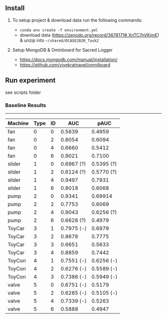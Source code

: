 ## Install
 1. To setup project & download data run the following commands:
    - ```conda env create -f environment.yml```
    - download data (https://zenodo.org/record/3678171#.XnTC7nVKjmE) & unzip into ```~/shared/DCASE2020_Task2```
    
 2. Setup MongoDB & Ominboard for Sacred Logger
    - https://docs.mongodb.com/manual/installation/
    - https://github.com/vivekratnavel/omniboard

## Run experiment

  see scripts folder



### Baseline Results

___



| Machine | Type | ID   | AUC        | pAUC       |
| ------- | :--- | :--- | ---------- | ---------- |
| fan     | 0    | 0    | 0.5639     | 0.4959     |
| fan     | 0    | 2    | 0.8054     | 0.6094     |
| fan     | 0    | 4    | 0.6660     | 0.5412     |
| fan     | 0    | 6    | 0.9021     | 0.7100     |
| slider  | 1    | 0    | 0.6967 (?) | 0.5395 (?) |
| slider  | 1    | 2    | 0.6124 (?) | 0.5770 (?) |
| slider  | 1    | 4    | 0.9497     | 0.7931     |
| slider  | 1    | 6    | 0.8018     | 0.6068     |
| pump    | 2    | 0    | 0.9341     | 0.69914    |
| pump    | 2    | 2    | 0.7753     | 0.6069     |
| pump    | 2    | 4    | 0.9043     | 0.6256 (?) |
| pump    | 2    | 6    | 0.6628 (?) | 0.4979     |
| ToyCar  | 3    | 1    | 0.7975 (-) | 0.6979     |
| ToyCar  | 3    | 2    | 0.8678     | 0.7775     |
| ToyCar  | 3    | 3    | 0.6651     | 0.5633     |
| ToyCar  | 3    | 4    | 0.8859     | 0.7442     |
| ToyCon  | 4    | 1    | 0.7551 (-) | 0.6256 (-) |
| ToyCon  | 4    | 2    | 0.6276 (-) | 0.5589 (-) |
| ToyCon  | 4    | 3    | 0.7386 (-) | 0.5949 (-) |
| valve   | 5    | 0    | 0.6751 (-) | 0.5179     |
| valve   | 5    | 2    | 0.6285 (-) | 0.5105 (-) |
| valve   | 5    | 4    | 0.7339 (-) | 0.5263     |
| valve   | 5    | 6    | 0.5888     | 0.4947     |